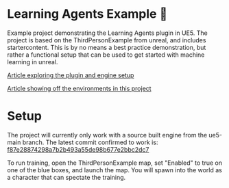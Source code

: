 # Learning Agents Example 🤖

Example project demonstrating the Learning Agents plugin in UE5. The project is based on the ThirdPersonExample from unreal, and includes startercontent. This is by no means a best practice demonstration, but rather a functional setup that can be used to get started with machine learning in unreal.

[Article exploring the plugin and engine setup](https://medium.com/@gensen/early-explorations-of-learning-agents-in-unreal-engine-ef74b058161e)

[Article showing off the environments in this project](https://medium.com/@gensen/killers-and-explorers-training-rl-agents-in-unreal-engine-7976a83b01d7)

# Setup
The project will currently only work with a source built engine from the ue5-main branch. The latest commit confirmed to work is: [f87e28874298a7b2b493a55de98b677e2bbc2dc7](https://github.com/EpicGames/UnrealEngine/commit/f87e28874298a7b2b493a55de98b677e2bbc2dc7)

To run training, open the ThirdPersonExample map, set "Enabled" to true on one of the blue boxes, and launch the map. You will spawn into the world as a character that can spectate the training.

